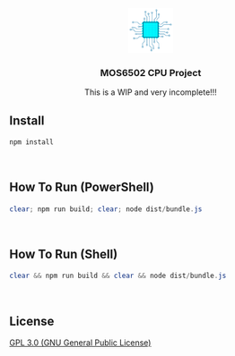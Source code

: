 <!-- PROJECT LOGO -->
<br />
<div align="center">
  <a href="https://github.com/KobaltBlu/MOS6502">
    <img src="icon.png" alt="Logo" width="80" height="80">
  </a>

  <h3 align="center">MOS6502 CPU Project</h3>

  <p align="center">
    This is a WIP and very incomplete!!!
  </p>
</div>

## Install
```powershell
npm install
```
<br />

## How To Run (PowerShell)
```powershell
clear; npm run build; clear; node dist/bundle.js
```
<br />

## How To Run (Shell)
```powershell
clear && npm run build && clear && node dist/bundle.js
```
<br/>

## License

[GPL 3.0 (GNU General Public License)](LICENSE.md)